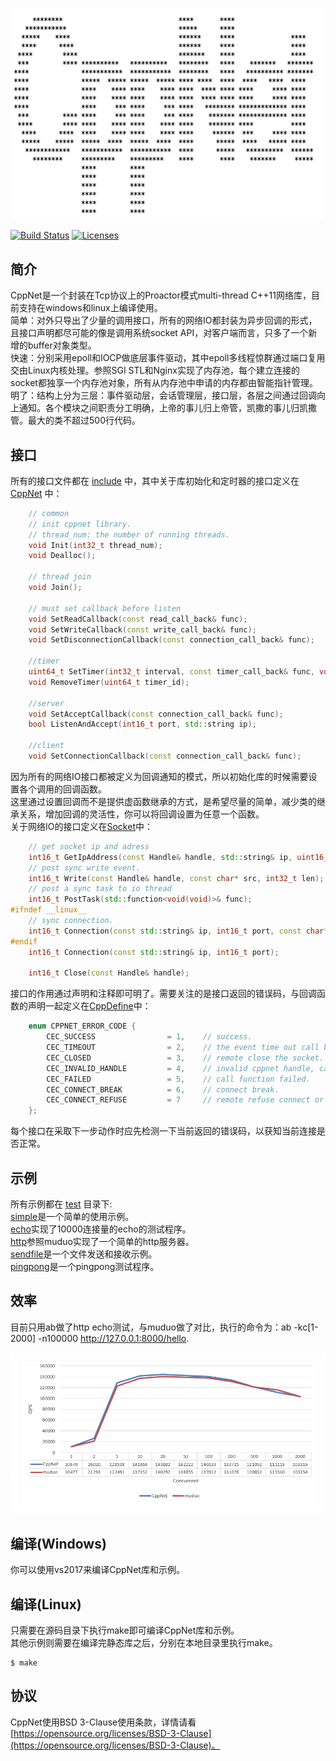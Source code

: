 <p align="left"><img width="500" src="./doc/image/logo.png" alt="cppnet logo"></p>

<p align="left">
    <a href="https://travis-ci.org/caozhiyi/CppNet"><img src="https://travis-ci.org/caozhiyi/CppNet.svg?branch=master" alt="Build Status"></a>
    <a href="https://opensource.org/licenses/BSD-3-Clause"><img src="https://img.shields.io/badge/license-bsd-orange.svg" alt="Licenses"></a>
</p> 

## 简介

CppNet是一个封装在Tcp协议上的Proactor模式multi-thread C++11网络库，目前支持在windows和linux上编译使用。     
 简单：对外只导出了少量的调用接口，所有的网络IO都封装为异步回调的形式，且接口声明都尽可能的像是调用系统socket API，对客户端而言，只多了一个新增的buffer对象类型。   
 快速：分别采用epoll和IOCP做底层事件驱动，其中epoll多线程惊群通过端口复用交由Linux内核处理。参照SGI STL和Nginx实现了内存池，每个建立连接的socket都独享一个内存池对象，所有从内存池中申请的内存都由智能指针管理。   
 明了：结构上分为三层：事件驱动层，会话管理层，接口层，各层之间通过回调向上通知。各个模块之间职责分工明确，上帝的事儿归上帝管，凯撒的事儿归凯撒管。最大的类不超过500行代码。   

## 接口

所有的接口文件都在 [include](/include) 中，其中关于库初始化和定时器的接口定义在 [CppNet](/include/CppNet.h) 中：   
```c++
    // common
    // init cppnet library.
    // thread_num: the number of running threads.
    void Init(int32_t thread_num);
    void Dealloc();

    // thread join
    void Join();

    // must set callback before listen
    void SetReadCallback(const read_call_back& func);
    void SetWriteCallback(const write_call_back& func);
    void SetDisconnectionCallback(const connection_call_back& func);

    //timer
    uint64_t SetTimer(int32_t interval, const timer_call_back& func, void* param = nullptr, bool always = false);
    void RemoveTimer(uint64_t timer_id);

    //server
    void SetAcceptCallback(const connection_call_back& func);
    bool ListenAndAccept(int16_t port, std::string ip);

    //client
    void SetConnectionCallback(const connection_call_back& func);
```
因为所有的网络IO接口都被定义为回调通知的模式，所以初始化库的时候需要设置各个调用的回调函数。     
这里通过设置回调而不是提供虚函数继承的方式，是希望尽量的简单，减少类的继承关系，增加回调的灵活性，你可以将回调设置为任意一个函数。      
关于网络IO的接口定义在[Socket](/include/Socket.h)中：   
```c++
    // get socket ip and adress
    int16_t GetIpAddress(const Handle& handle, std::string& ip, uint16_t& port);
    // post sync write event.
    int16_t Write(const Handle& handle, const char* src, int32_t len);
    // post a sync task to io thread
    int16_t PostTask(std::function<void(void)>& func);
#ifndef __linux__
    // sync connection. 
    int16_t Connection(const std::string& ip, int16_t port, const char* buf, int32_t buf_len);
#endif
    int16_t Connection(const std::string& ip, int16_t port);

    int16_t Close(const Handle& handle);
```
接口的作用通过声明和注释即可明了。需要关注的是接口返回的错误码，与回调函数的声明一起定义在[CppDefine](/include/CppDefine.h)中：
```c++
    enum CPPNET_ERROR_CODE {
        CEC_SUCCESS                = 1,    // success.
        CEC_TIMEOUT                = 2,    // the event time out call back.
        CEC_CLOSED                 = 3,    // remote close the socket.
        CEC_INVALID_HANDLE         = 4,    // invalid cppnet handle, can't find in socket manager.
        CEC_FAILED                 = 5,    // call function failed.
        CEC_CONNECT_BREAK          = 6,    // connect break.
        CEC_CONNECT_REFUSE         = 7     // remote refuse connect or server not exist.
    };
```
每个接口在采取下一步动作时应先检测一下当前返回的错误码，以获知当前连接是否正常。  

## 示例

所有示例都在 [test](/test) 目录下:   
[simple](/test/simple)是一个简单的使用示例。   
[echo](/test/echo)实现了10000连接量的echo的测试程序。   
[http](/test/http)参照muduo实现了一个简单的http服务器。   
[sendfile](/test/sendfile)是一个文件发送和接收示例。   
[pingpong](/test/pingpong)是一个pingpong测试程序。   

## 效率
目前只用ab做了http echo测试，与muduo做了对比，执行的命令为：ab -kc[1-2000] -n100000 http://127.0.0.1:8000/hello.
<p align="left"><img width="896" src="./doc/image/muduo_vs_cppnet.png" alt="mudo vs cppnet"></p>


## 编译(Windows)

你可以使用vs2017来编译CppNet库和示例。    

## 编译(Linux)

只需要在源码目录下执行make即可编译CppNet库和示例。   
其他示例则需要在编译完静态库之后，分别在本地目录里执行make。   
```
$ make
```

## 协议

CppNet使用BSD 3-Clause使用条款，详情请看[https://opensource.org/licenses/BSD-3-Clause](https://opensource.org/licenses/BSD-3-Clause)。
